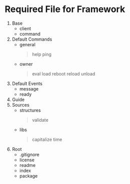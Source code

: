 Required File for Framework
===========================
1. Base
   * client
   * command
2. Default Commands
   * general
     > help
     > ping
   * owner
     > eval
     > load
     > reboot
     > reload
     > unload
3. Default Events
   * message
   * ready
4. Guide
5. Sources
   * structures
     > validate
   * libs
     > capitalize
     > time
6. Root
   * .gitignore
   * license
   * readme
   * index
   * package